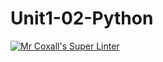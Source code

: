 # Unit1-02-Python
[![Mr Coxall's Super Linter](https://github.com//ICS3U-Programming-NoahS/Unit1-02-Python/workflows/Mr%20Coxall's%20Super%20Linter/badge.svg)](https://github.com//ICS3U-Programming-NoahS/Unit1-02-Python/actions/)

